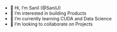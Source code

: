 - 👋 Hi, I’m Sanil (@SanilJ)
- 👀 I’m interested in building Products
- 🌱 I’m currently learning CUDA and Data Science
- 💞️ I’m looking to collaborate on Projects

<!---
SanilJ/SanilJ is a ✨ special ✨ repository because its `README.md` (this file) appears on your GitHub profile.
You can click the Preview link to take a look at your changes.
--->
